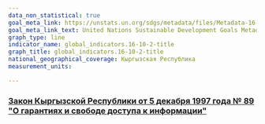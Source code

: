 ```yaml
---
data_non_statistical: true
goal_meta_link: https://unstats.un.org/sdgs/metadata/files/Metadata-16-10-02.pdf
goal_meta_link_text: United Nations Sustainable Development Goals Metadata (pdf 1361kB)
graph_type: line
indicator_name: global_indicators.16-10-2-title
graph_title: global_indicators.16-10-2-title
national_geographical_coverage: Кыргызская Республика
measurement_units: 

---
```

### [Закон Кыргызской Республики от 5 декабря 1997 года № 89 "О гарантиях и свободе доступа к информации"](http://base.spinform.ru/show_doc.fwx?rgn=100)

